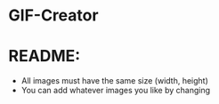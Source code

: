# GIF-Creator
# README: 
- All images must have the same size (width, height)
- You can add whatever images you like by changing



